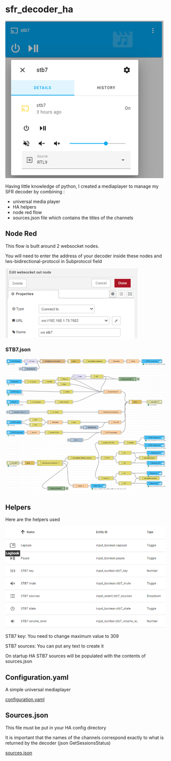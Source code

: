 # sfr_decoder_ha

![image-20220326225847650](image-20220326225847650.png)



Having little knowledge of python, I created a mediaplayer to manage my SFR decoder by combining :

- universal media player
- HA helpers
- node red flow
- sources.json file which contains the titles of the channels

## Node Red

This flow is built around 2 websocket nodes.

You will need to enter the address of your decoder inside these nodes  and lws-bidirectional-protocol in Subprotocol field

![image-20220326221030617](image-20220326221030617.png)



### STB7.json

![image-20220326220023945](image-20220326220023945.png)

## Helpers

Here are the helpers used

![image-20220326222206742](image-20220326222206742.png)



STB7 key: You need to change maximum value to 309

STB7 sources: You can put any text to create it

On startup HA STB7 sources will be populated with the contents of sources.json

## Configuration.yaml

A simple universal mediaplayer

 [configuration.yaml](configuration.yaml) 

## Sources.json

This file must be put in your HA config directory

It is important that the names of the channels correspond exactly to what is returned by the decoder (json GetSessionsStatus)

 [sources.json](sources.json) 
